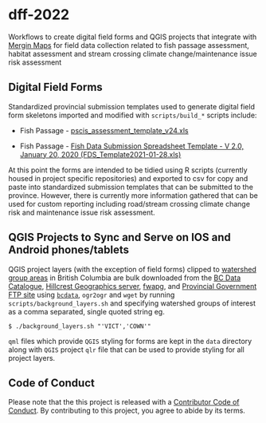 # dff-2022

Workflows to create digital field forms and QGIS projects that integrate with [Mergin Maps](https://merginmaps.com/?gclid=Cj0KCQjwnvOaBhDTARIsAJf8eVPAtSEg0pF915dFv6b4kge16gvwTRnX75S0gEB4Xj2wRZevorN3n3EaAhSrEALw_wcB) for field data collection related to fish passage assessment, habitat assessment and stream crossing climate change/maintenance issue risk assessment

## Digital Field Forms

Standardized provincial submission templates used to generate digital field form skeletons imported and modified with `scripts/build_*` scripts include:

-   Fish Passage - [pscis_assessment_template_v24.xls](https://www2.gov.bc.ca/gov/content/environment/plants-animals-ecosystems/fish/aquatic-habitat-management/fish-passage/fish-passage-technical/assessment-projects)

-   Fish Passage - [Fish Data Submission Spreadsheet Template - V 2.0, January 20, 2020 (FDS_Template2021-01-28.xls)](https://www2.gov.bc.ca/gov/content/environment/plants-animals-ecosystems/fish/fish-and-fish-habitat-data-information/fish-data-submission/submit-fish-data#submitfish)

At this point the forms are intended to be tidied using R scripts (currently housed in project specific repositories) and exported to csv for copy and paste into standardized submission templates that can be submitted to the province. However, there is currently more information gathered that can be used for custom reporting including road/stream crossing climate change risk and maintenance issue risk assessment.

## QGIS Projects to Sync and Serve on IOS and Android phones/tablets

QGIS project layers (with the exception of field forms) clipped to [watershed group areas](https://catalogue.data.gov.bc.ca/dataset/freshwater-atlas-watershed-groups) in British Columbia are bulk downloaded from the [BC Data Catalogue](https://catalogue.data.gov.bc.ca/dataset?download_audience=Public), [Hillcrest Geographics server](https://www.hillcrestgeo.ca/outgoing/fishpassage/data/bcfishpass/outputs/), [fwapg](https://features.hillcrestgeo.ca/fwa/), and [Provincial Government FTP site](https://www2.gov.bc.ca/gov/content/data/geographic-data-services/topographic-data/roads) using [`bcdata`](https://github.com/smnorris/bcdata), `ogr2ogr` and `wget` by running `scripts/background_layers.sh` and specifying watershed groups of interest as a comma separated, single quoted string eg.

`$ ./background_layers.sh "'VICT','COWN'"`

`qml` files which provide `QGIS` styling for forms are kept in the `data` directory along with `QGIS` project `qlr` file that can be used to provide styling for all project layers.

## Code of Conduct

Please note that the this project is released with a [Contributor Code of Conduct](https://contributor-covenant.org/version/2/0/CODE_OF_CONDUCT.html). By contributing to this project, you agree to abide by its terms.
